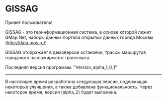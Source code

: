 # GISSAG

Привет пользователь!

GISSAG - это геоинформационная система, в основе которой лежит GMap.Net, наборы данных портала открытых данных города Москвы (http://data.mos.ru/).

GISSAG отображает в демоверсии остановки, трассы маршрутов городского пассажирского транспорта.

Последняя версия программы: "Version_alpha_1_0_1"

-------------------------------
В настоящее время разработана следующая версия, содержащая некоторые улучшения, а также добавлена функциональность.
Через некоторое время, версия (alpha_2) будет выложена.
